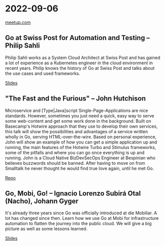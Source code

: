 # 2022-09-06

[meetup.com](https://www.meetup.com/de-DE/berner-go-meetup/events/286977972/)

## Go at Swiss Post for Automation and Testing – Philip Sahli

Philip Sahli works as a System Cloud Architect at Swiss Post and has gained a lot of experience as a Kubernetes engineer in the cloud environment in recent years. Philip knows the history of Go at Swiss Post and talks about the use cases and used frameworks.

[Slides](https://de.slideshare.net/philipsahli/go-at-swiss-post-for-automation-and-testing/philipsahli/go-at-swiss-post-for-automation-and-testing)

## "The Fast and the Furious" – John Hutchison

Microservice and [Type|Java]script Single-Page-Applications are nice standards. However, sometimes you just need a quick, easy way to serve some web-content and get some work done in the background. Built on Basecamp's Hotwire approach that they use to develop their own services, this talk will show the possibilities and advantages of a service written wholly in Go, serving HTML-over-the-wire. Based on personal experience, John will show an example of how you can get a simple application up and running, the main features of the Hotwire Turbo and Stimulus frameworks, some of the pitfalls and where you can go once everything is up and running.
John is a Cloud Native BizDevSecOps Engineer at Bespinian who believes buzzwords should be banned. After having to move on from Smalltalk he never thought he would find true love again, until he met Go.

[Repo](https://github.com/cldmstr/gogohotwire)

## Go, Mobi, Go! – Ignacio Lorenzo Subirá Otal (Nacho), Johann Gyger

It's already three years since Go was officially introduced at die Mobiliar. A lot has changed since then. Learn how we use Go at Mobi for infrastructure automation to flatten the journey into the public cloud. We will give a big picture as well as some lessons learned.

[Slides](Go_Mobi_Go.pdf)
